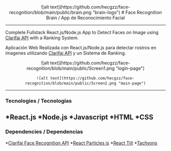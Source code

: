 <div align="center">
    ![alt text](https://github.com/hecgzz/face-recognition/blob/main/public/brain.png "brain-logo")
    # Face Recognition Brain / App de Reconocimiento Facial
</div>

---
Complete Fullstack React.js/Node.js App to Detect Faces on Image using [Clarifai API](https://www.clarifai.com/use-cases/facial-recognition) with a Ranking System.

Aplicación Web Realizada con React.js/Node.js para detectar rostros en imagenes utilizando [Clarifai API](https://www.clarifai.com/use-cases/facial-recognition) y un Sistema de Ranking.

<div align="center">
    ![alt text](https://github.com/hecgzz/face-recognition/blob/main/public/Screen1.png "login-page")

    ![alt text](https://github.com/hecgzz/face-recognition/blob/main/public/Screen2.png "main-page")
</div>

---
### Tecnologies / Tecnologías
*React.js
*Node.js
*Javascript
*HTML
*CSS
---
### Dependencies / Dependencias
*[Clarifai Face Recognition API](https://www.clarifai.com/use-cases/facial-recognition)
*[React Particles js](https://www.npmjs.com/package/react-particles-js)
*[React Tilt](https://www.npmjs.com/package/react-tilt)
*[Tachyons](https://www.npmjs.com/package/react-tilt)